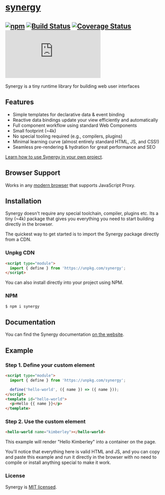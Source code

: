 # [synergy](https://synergyjs.org)

## [![npm](https://img.shields.io/npm/v/synergy.svg)](http://npm.im/synergy) [![Build Status](https://travis-ci.com/defx/synergy.svg?branch=master)](https://travis-ci.com/defx/synergy) [![Coverage Status](https://coveralls.io/repos/github/defx/synergy/badge.svg?branch=master)](https://coveralls.io/github/defx/synergy?branch=master) [![gzip size](https://img.badgesize.io/https://unpkg.com/synergy/dist/synergy.min.js?compression=gzip&label=gzip)]()

Synergy is a tiny runtime library for building web user
interfaces

## Features

- Simple templates for declarative data & event binding
- Reactive data bindings update your view efficiently and
  automatically
- Full component workflow using standard Web Components
- Small footprint (~4k)
- No special tooling required (e.g., compilers, plugins)
- Minimal learning curve (almost entirely standard HTML, JS,
  and CSS!)
- Seamless pre-rendering & hydration for great performance
  and SEO

[Learn how to use Synergy in your own project](https://synergyjs.org/getting-started.html).

## Browser Support

Works in any
[modern browser](https://caniuse.com/mdn-javascript_builtins_proxy_proxy)
that supports JavaScript Proxy.

## Installation

Synergy doesn't require any special toolchain, compiler,
plugins etc. Its a tiny (~4k) package that gives you
everything you need to start building directly in the
browser.

The quickest way to get started is to import the Synergy
package directly from a CDN.

### Unpkg CDN

```html
<script type="module">
  import { define } from 'https://unpkg.com/synergy';
</script>
```

You can also install directly into your project using NPM.

### NPM

```bash
$ npm i synergy
```

## Documentation

You can find the Synergy documentation
[on the website](https://synergyjs.org/documentation).

## Example

### Step 1. Define your custom element

```html
<script type="module">
  import { define } from 'https://unpkg.com/synergy';

  define('hello-world', ({ name }) => ({ name }));
</script>
<template id="hello-world">
  <p>Hello {{ name }}</p>
</template>
```

### Step 2. Use the custom element

```html
<hello-world name="kimberley"></hello-world>
```

This example will render "Hello Kimberley" into a container
on the page.

You'll notice that everything here is valid HTML and JS, and
you can copy and paste this example and run it directly in
the browser with no need to compile or install anything
special to make it work.

### License

Synergy is [MIT licensed](./LICENSE).
